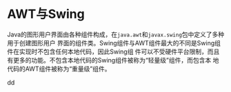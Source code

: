 AWT与Swing
================================================================================
Java的图形用户界面由各种组件构成，在`java.awt`和`javax.swing`包中定义了多种用于创建图形用户
界面的组件类。Swing组件与AWT组件最大的不同是Swing组件在实现时不包含任何本地代码，因此Swing组
件可以不受硬件平台限制，而且有更多的功能。不包含本地代码的Swing组件被称为“轻量级”组件，而包含本
地代码的AWT组件被称为“重量级”组件。


































dd
